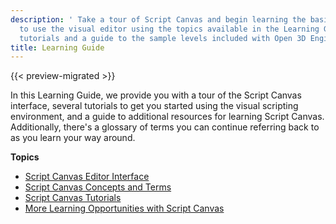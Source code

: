 ```yaml
---
description: ' Take a tour of Script Canvas and begin learning the basics of how
  to use the visual editor using the topics available in the Learning Guide, including
  tutorials and a guide to the sample levels included with Open 3D Engine. '
title: Learning Guide
---
```


{{< preview-migrated >}}

In this Learning Guide, we provide you with a tour of the Script Canvas interface, several tutorials to get you started using the visual scripting environment, and a guide to additional resources for learning Script Canvas. Additionally, there's a glossary of terms you can continue referring back to as you learn your way around.

**Topics**
+ [Script Canvas Editor Interface](/docs/user-guide/scripting/script-canvas/editor-interface.md)
+ [Script Canvas Concepts and Terms](/docs/user-guide/scripting/script-canvas/concepts-and-terms.md)
+ [Script Canvas Tutorials](/docs/user-guide/tutorials/scripting/script-canvas/tutorials.md)
+ [More Learning Opportunities with Script Canvas](/docs/userguide/scripting/scriptcanvas/learning-opportunities.md)
